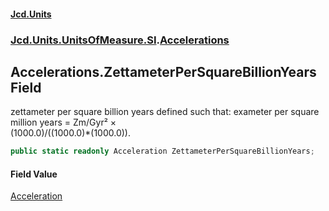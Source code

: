 #### [Jcd.Units](index.md 'index')
### [Jcd.Units.UnitsOfMeasure.SI](Jcd.Units.UnitsOfMeasure.SI.md 'Jcd.Units.UnitsOfMeasure.SI').[Accelerations](Accelerations.md 'Jcd.Units.UnitsOfMeasure.SI.Accelerations')

## Accelerations.ZettameterPerSquareBillionYears Field

zettameter per square billion years defined such that: exameter per square million years = Zm/Gyr² ×  
(1000.0)/((1000.0)*(1000.0)).

```csharp
public static readonly Acceleration ZettameterPerSquareBillionYears;
```

#### Field Value
[Acceleration](Acceleration.md 'Jcd.Units.UnitTypes.Acceleration')